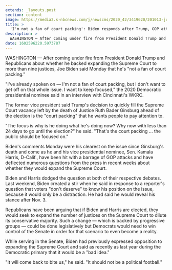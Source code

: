 ```yaml
--- 
extends: _layouts.post 
section: content 
image: https://media2.s-nbcnews.com/j/newscms/2020_42/3419620/201013-joe-biden-mc-1131_120b0136ec99b7cfd936768f8c02c520.nbcnews-fp-1200-630.JPG 
title: > 
  'I'm not a fan of court packing': Biden responds after Trump, GOP attacks 
description: > 
  WASHINGTON — After coming under fire from President Donald Trump and Republicans about whether he backed expanding the Supreme Court to more than nine justices, Joe Biden said Monday that he's "not a fan of court packing.""I've already spoken on — I'm not a fan of court packing, but I don't want to get off on that whole issue.The former vice president said Trump's decision to quickly fill the Supreme Court vacancy left by the death of Justice Ruth Bader Ginsburg ahead of the election is the "court packing" that he wants people to pay attention to."That's the court packing ... the public should be focused on."While serving in the Senate, Biden had previously expressed opposition to expanding the Supreme Court and said as recently as last year during the Democratic primary that it would be a "bad idea." 
date: 1602596220.5973787 
--- 
```

WASHINGTON — After coming under fire from President Donald Trump and Republicans about whether he backed expanding the Supreme Court to more than nine justices, Joe Biden said Monday that he's "not a fan of court packing."

"I've already spoken on — I'm not a fan of court packing, but I don't want to get off on that whole issue. I want to keep focused," the 2020 Democratic presidential nominee said in an interview with Cincinnati's WKRC.

The former vice president said Trump's decision to quickly fill the Supreme Court vacancy left by the death of Justice Ruth Bader Ginsburg ahead of the election is the "court packing" that he wants people to pay attention to.

"The focus is why is he doing what he's doing now? Why now with less than 24 days to go until the election?" he said. "That's the court packing ... the public should be focused on."

Biden's comments Monday were his clearest on the issue since Ginsburg's death and come as he and his vice presidential nominee, Sen. Kamala Harris, D-Calif., have been hit with a barrage of GOP attacks and have deflected numerous questions from the press in recent weeks about whether they would expand the Supreme Court.

Biden and Harris dodged the question at both of their respective debates. Last weekend, Biden created a stir when he said in response to a reporter's question that voters "don't deserve" to know his position on the issue, because it would only be a distraction. He had said he would reveal his stance after Nov. 3.

Republicans have been arguing that if Biden and Harris are elected, they would seek to expand the number of justices on the Supreme Court to dilute its conservative majority. Such a change — which is backed by progressive groups — could be done legislatively but Democrats would need to win control of the Senate in order for that scenario to even become a reality.

While serving in the Senate, Biden had previously expressed opposition to expanding the Supreme Court and said as recently as last year during the Democratic primary that it would be a "bad idea."

"It will come back to bite us," he said. "It should not be a political football."